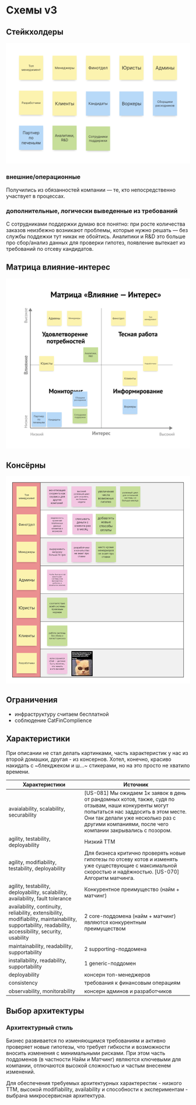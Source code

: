 Схемы v3
======

Стейкхолдеры
------
![Stakeholders](./stakeholders.png)
### внешние/операционные
Получились из обязанностей компании — те, кто непосредственно участвует в процессах.

### дополнительные, логически выведенные из требований
С сотрудниками поддержки думаю все понятно: при росте количества заказов неизбежно возникают проблемы, которые нужно решать — без службы поддежки тут никак не обойтись. Аналитики и R&D это больше про сбор/анализ данных для проверки гипотез, появление вытекает из требований по отсеву кандидатов.

Матрица влияние-интерес
------
![Matrix](./matrix.png)

Консёрны
------
![Concerns](./concerns.png)

Ограничения
------
- инфраструктуру считаем бесплатной
- соблюдение CatFinComplience

Характеристики
------
При описании не стал делать картинками, часть характеристик у нас из второй домашки, другая - из консернов. Хотел, конечно, красиво накидать с ~блекджеком и ш...~ стикерами, но на это просто не хватило времени.

| Характеристики | Источник |
|------------|------------|
| avaialability, scalability, securability | [US-081] Мы ожидаем 1к заявок в день от рандомных котов, также, судя по отзывам, наши конкуренты могут попытаться нас заддосить в этом месте. Они так делали уже несколько раз с другими компаниями, после чего компании закрывались с позором. |
| agility, testability, deployability | Низкий ТТМ |
| agility, modifiability, testability, deployability | Для бизнеса критично проверять новые гипотезы по отсеву котов и изменять уже существующие с максимальной скоростью и надёжностью. [US-070] Алгоритм матчинга.|
| agility, testability, deployability, scalability, availability, fault tolerance | Конкурентное преимущество (найм + матчинг) |
| availability, continuity, reliability, еxtensibility, modifiability, maintainability, supportability, readability, accessibility, security, usability | 2 core-поддомена (найм + матчинг) являются конкурентным преимуществом |
| maintainability, readability, supportability | 2 supporting-поддомена |
| installability, readability, supportability | 1 generic-поддомен |
| deployability | консерн топ-менеджеров |
| сonsistency | требования к финансовым операциям |
| observability, monitorability | консерн админов и разработчиков |

Выбор архитектуры
------
### Архитектурный стиль

Бизнес развивается по изменяющимся требованиям и активно проверяет новые гипотезы, что требует гибкости и возможности вносить изменения с минимальными рисками. При этом часть поддоменов (в частности Найм и Матчинг) являются ключевыми для компании, отлючаются высокой сложностью и частым внесенем изменений.

Для обеспечения требуемых архитектурных характерестик - низкого TTM, высокой modifiability, availability и способности к экспериментам - выбрана микросервисная архитектура.


